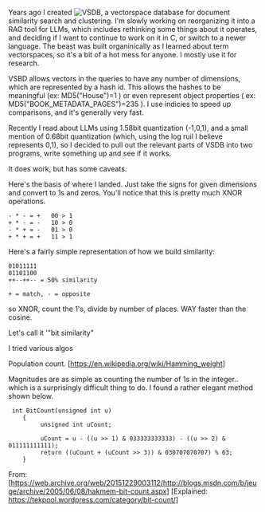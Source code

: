 Years ago I created ![VSDB, a vectorspace database](https://github.com/bigattichouse/vectorspace) for document similarity search and clustering. I'm slowly working on reorganizing it into a RAG tool for LLMs, which includes rethinking some things about it operates, and
deciding if I want to continue to work on it in C, or switch to a newer language.  The beast was built organinically as I learned about term vectorspaces, so it's a bit of a hot mess for anyone.  I mostly use it for research.

VSBD allows vectors in the queries to have any number of dimensions, which are represented by a hash id. This allows the hashes to be meaningful (ex: MD5("House")=1 ) or even represent object properties ( ex: MD5("BOOK_METADATA_PAGES")=235 ).  I use indicies to speed up comparisons, and it's generally very fast.

Recently I read about LLMs using 1.58bit quantization (-1,0,1), and a small mention of 0.68bit quantization (which, using the log ruil I believe represents 0,1), so I decided to pull out the relevant parts of VSDB into two programs, write something up and see if it works.

It does work, but has some caveats.

Here's the basis of where I landed. Just take the signs for given dimensions and convert to 1s and zeros. You'll notice that this is pretty much XNOR operations.

```
- * - = +   00 > 1
+ * - = -   10 > 0
- * + = -   01 > 0
+ * + = +   11 > 1
```

Here's a fairly simple representation of how we build similarity:
```
01011111
01101100
++--++-- = 50% similarity

+ = match, - = opposite
```

so XNOR, count the 1's, divide by number of places. WAY faster than the cosine.

Let's call it '"bit similarity"



I tried various algos

Population count.
[https://en.wikipedia.org/wiki/Hamming_weight]

Magnitudes are as simple as counting the number of 1s in the integer.. which is a surprisingly difficult thing to do.
I found a rather elegant method shown below.

```
 int BitCount(unsigned int u)
    {
         unsigned int uCount;

         uCount = u - ((u >> 1) & 033333333333) - ((u >> 2) & 011111111111);
         return ((uCount + (uCount >> 3)) & 030707070707) % 63;
    }
```

From: [https://web.archive.org/web/20151229003112/http://blogs.msdn.com/b/jeuge/archive/2005/06/08/hakmem-bit-count.aspx]
[Explained: https://tekpool.wordpress.com/category/bit-count/]
